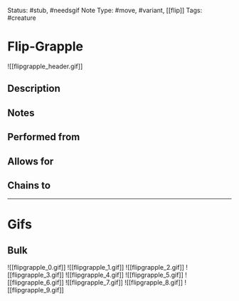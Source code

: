 Status: #stub, #needsgif 
Note Type: #move, #variant, [[flip]]
Tags: #creature 

# Flip-Grapple
![[flipgrapple_header.gif]]
## Description


## Notes


## Performed from


## Allows for


## Chains to


___
# Gifs
## Bulk
![[flipgrapple_0.gif]]
![[flipgrapple_1.gif]]
![[flipgrapple_2.gif]]
![[flipgrapple_3.gif]]
![[flipgrapple_4.gif]]
![[flipgrapple_5.gif]]
![[flipgrapple_6.gif]]
![[flipgrapple_7.gif]]
![[flipgrapple_8.gif]]
![[flipgrapple_9.gif]]
